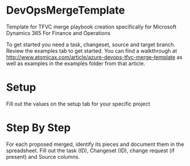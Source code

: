 # DevOpsMergeTemplate
Template for TFVC merge playbook creation specifically for Microsoft Dynamics 365 For Finance and Operations

To get started you need a task, changeset, source and target branch. Review the examples tab to get started. You can find a walkthrough at http://www.atomicax.com/article/azure-devops-tfvc-merge-template as well as examples in the examples folder from that article.

# Setup
Fill out the values on the setup tab for your specific project

# Step By Step
For each proposed merged, identify its pieces and document them in the spreadsheet. Fill out the task (ID), Changeset (ID), change request (if present) and Source columns.
